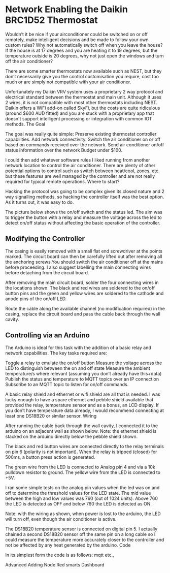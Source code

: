 Network Enabling the Daikin BRC1D52 Thermostat
==============================================
Wouldn’t it be nice if your airconditioner could be switched on or off remotely, make intelligent decisions and be made to follow your own custom rules? Why not automatically switch off when you leave the house? If the house is at 17 degrees and you are heating it to 19 degrees, but the temperature outside is 20 degrees, why not just open the windows and turn off the air conditioner? 

There are some smarter thermostats now available such as NEST, but they don’t necessarily give you the control customisation you require, cost too much or are simply not compatible with your air conditioner.

Unfortunately my Daikin VRV system uses a proprietary 2 way protocol and electrical standard  between the thermostat and main unit. Although it uses 2 wires, it is not compatible with most other thermostats including NEST. Daikin offers a WiFi add-on called SkyFi, but the costs are quite ridiculous (around $600 AUD fitted) and you are stuck with a proprietary app that doesn't support intelligent processing or integration with common IOT methods.
The Goal

The goal was really quite simple:
Preserve existing thermostat controller capabilities.
Add network connectivity.
Switch the air conditioner on or off based on commands received over the network.
Send air conditioner on/off status information over the network 
Budget under $100.

I could then add whatever software rules I liked running from another network location to control the air conditioner. There are plenty of other potential options to control such as switch between heat/cool, zones, etc. but these features are well managed by the controller and are not really required for typical remote operations.
Where to start?

Hacking the protocol was going to be complex given its closed nature and 2 way signalling methods, so hacking the controller itself was the best option. As it turns out, it was easy to do.

The picture below shows the on/off switch and the status led. The aim was to trigger the button with a relay and measure the voltage across the led to detect on/off status without affecting the basic operation of the controller.

Modifying the Controller
------------------------
The casing is easily removed with a small flat end screwdriver at the points marked. The circuit board can then be carefully lifted out after removing all the anchoring screws.You should switch the air conditioner off at the mains before proceeding. I also suggest labelling the main connecting wires before detaching from the circuit board.

After removing the main circuit board, solder the four connecting wires in the locations shown. The black and red wires are soldered to the on/off button pins and the green and yellow wires are soldered to the cathode and anode pins of the on/off LED.

Route the cable along the available channel (no modification required) in the casing, replace the circuit board and pass the cable back through the wall cavity.

Controlling via an Arduino
--------------------------
The Arduino is ideal for this task with the addition of a basic relay and network capabilities. The key tasks required are:

Toggle a relay to emulate the on/off button
Measure the voltage across the LED to distinguish between the on and off state
Measure the ambient temperature/s where relevant (assuming you don’t already have this+data)
Publish the status and temperature to MQTT topics over an IP connection
Subscribe to an MQTT topic to listen for on/off commands.

A basic relay shield and ethernet or wifi shield are all that is needed. I was lucky enough to have a spare ethernet and pebble shield available that provided the relay, temperature sensor and as a bonus, an LCD display. If you don’t have temperature data already, I would recommend connecting at least one DS18B20 or similar sensor.
Wiring

After running the cable back through the wall cavity, I connected it to the arduino on an adjacent wall as shown below. Note: the ethernet shield is stacked on the arduino directly below the pebble shield shown.

The black and red button wires are connected directly to the relay terminals on pin 6 (polarity is not important).  When the relay is tripped (closed) for 500ms, a button press action is generated.

The green wire from the LED is connected to Analog pin 4 and via a 10k pulldown resistor to ground. The yellow wire from the LED is connected to +5V.

I ran some simple tests on the analog pin values when the led was on and off to determine the threshold values for the LED state. The mid value between the high and low values was 760 (out of 1024 units).  Above 760 the LED is detected as OFF and below 760 the LED is detected as ON.

Note: with the wiring as shown, when power is lost to the arduino, the LED will turn off, even though the air conditioner is active.

The DS18B20 temperature sensor is connected on digital pin 5.  I actually chained a second DS18B20 sensor off the same pin on a long cable so I could measure the temperature more accurately closer to the controller and not be affected by any heat generated by the arduino.
Code

In its simplest form the code is as follows:
mqtt
etc.,

Advanced 
Adding Node Red smarts
Dashboard

